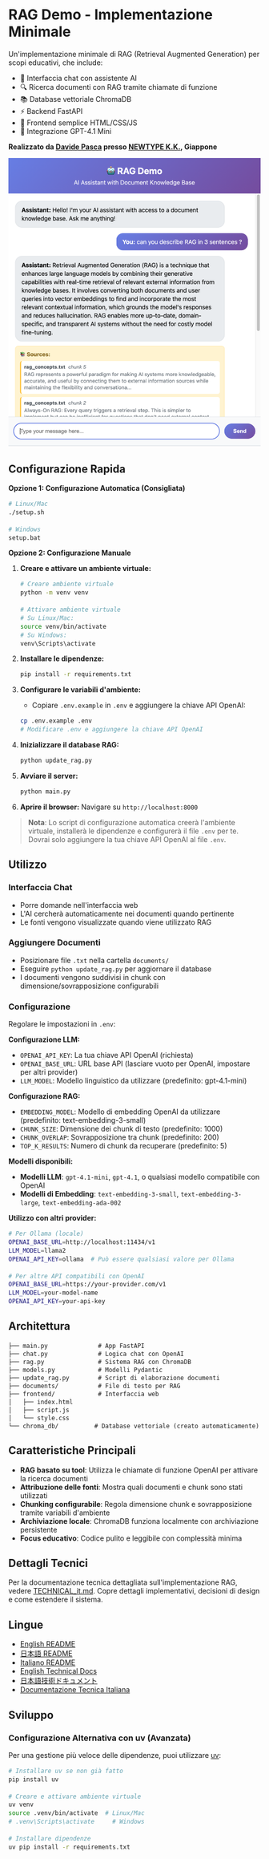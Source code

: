 # RAG Demo - Implementazione Minimale

Un'implementazione minimale di RAG (Retrieval Augmented Generation) per scopi educativi, che include:

- 🤖 Interfaccia chat con assistente AI
- 🔍 Ricerca documenti con RAG tramite chiamate di funzione
- 📚 Database vettoriale ChromaDB
- ⚡ Backend FastAPI
- 🎨 Frontend semplice HTML/CSS/JS
- 🔧 Integrazione GPT-4.1 Mini

**Realizzato da [Davide Pasca](https://github.com/dpasca) presso [NEWTYPE K.K.](https://newtypekk.com), Giappone**

![Screenshot RAG Demo](assets/screenshot01.png)

## Configurazione Rapida

**Opzione 1: Configurazione Automatica (Consigliata)**
```bash
# Linux/Mac
./setup.sh

# Windows
setup.bat
```

**Opzione 2: Configurazione Manuale**

1. **Creare e attivare un ambiente virtuale:**
   ```bash
   # Creare ambiente virtuale
   python -m venv venv

   # Attivare ambiente virtuale
   # Su Linux/Mac:
   source venv/bin/activate
   # Su Windows:
   venv\Scripts\activate
   ```

2. **Installare le dipendenze:**
   ```bash
   pip install -r requirements.txt
   ```

3. **Configurare le variabili d'ambiente:**
   - Copiare `.env.example` in `.env` e aggiungere la chiave API OpenAI:
   ```bash
   cp .env.example .env
   # Modificare .env e aggiungere la chiave API OpenAI
   ```

4. **Inizializzare il database RAG:**
   ```bash
   python update_rag.py
   ```

5. **Avviare il server:**
   ```bash
   python main.py
   ```

6. **Aprire il browser:**
   Navigare su `http://localhost:8000`

> **Nota**: Lo script di configurazione automatica creerà l'ambiente virtuale, installerà le dipendenze e configurerà il file `.env` per te. Dovrai solo aggiungere la tua chiave API OpenAI al file `.env`.

## Utilizzo

### Interfaccia Chat
- Porre domande nell'interfaccia web
- L'AI cercherà automaticamente nei documenti quando pertinente
- Le fonti vengono visualizzate quando viene utilizzato RAG

### Aggiungere Documenti
- Posizionare file `.txt` nella cartella `documents/`
- Eseguire `python update_rag.py` per aggiornare il database
- I documenti vengono suddivisi in chunk con dimensione/sovrapposizione configurabili

### Configurazione
Regolare le impostazioni in `.env`:

**Configurazione LLM:**
- `OPENAI_API_KEY`: La tua chiave API OpenAI (richiesta)
- `OPENAI_BASE_URL`: URL base API (lasciare vuoto per OpenAI, impostare per altri provider)
- `LLM_MODEL`: Modello linguistico da utilizzare (predefinito: gpt-4.1-mini)

**Configurazione RAG:**
- `EMBEDDING_MODEL`: Modello di embedding OpenAI da utilizzare (predefinito: text-embedding-3-small)
- `CHUNK_SIZE`: Dimensione dei chunk di testo (predefinito: 1000)
- `CHUNK_OVERLAP`: Sovrapposizione tra chunk (predefinito: 200)
- `TOP_K_RESULTS`: Numero di chunk da recuperare (predefinito: 5)

**Modelli disponibili:**
- **Modelli LLM**: `gpt-4.1-mini`, `gpt-4.1`, o qualsiasi modello compatibile con OpenAI
- **Modelli di Embedding**: `text-embedding-3-small`, `text-embedding-3-large`, `text-embedding-ada-002`

**Utilizzo con altri provider:**
```bash
# Per Ollama (locale)
OPENAI_BASE_URL=http://localhost:11434/v1
LLM_MODEL=llama2
OPENAI_API_KEY=ollama  # Può essere qualsiasi valore per Ollama

# Per altre API compatibili con OpenAI
OPENAI_BASE_URL=https://your-provider.com/v1
LLM_MODEL=your-model-name
OPENAI_API_KEY=your-api-key
```

## Architettura

```
├── main.py              # App FastAPI
├── chat.py              # Logica chat con OpenAI
├── rag.py               # Sistema RAG con ChromaDB
├── models.py            # Modelli Pydantic
├── update_rag.py        # Script di elaborazione documenti
├── documents/           # File di testo per RAG
├── frontend/            # Interfaccia web
│   ├── index.html
│   ├── script.js
│   └── style.css
└── chroma_db/          # Database vettoriale (creato automaticamente)
```

## Caratteristiche Principali

- **RAG basato su tool**: Utilizza le chiamate di funzione OpenAI per attivare la ricerca documenti
- **Attribuzione delle fonti**: Mostra quali documenti e chunk sono stati utilizzati
- **Chunking configurabile**: Regola dimensione chunk e sovrapposizione tramite variabili d'ambiente
- **Archiviazione locale**: ChromaDB funziona localmente con archiviazione persistente
- **Focus educativo**: Codice pulito e leggibile con complessità minima

## Dettagli Tecnici

Per la documentazione tecnica dettagliata sull'implementazione RAG, vedere [TECHNICAL_it.md](TECHNICAL_it.md). Copre dettagli implementativi, decisioni di design e come estendere il sistema.

## Lingue

- [English README](README.md)
- [日本語 README](README_ja.md)
- [Italiano README](README_it.md)
- [English Technical Docs](TECHNICAL.md)
- [日本語技術ドキュメント](TECHNICAL_ja.md)
- [Documentazione Tecnica Italiana](TECHNICAL_it.md)

## Sviluppo

### Configurazione Alternativa con uv (Avanzata)
Per una gestione più veloce delle dipendenze, puoi utilizzare [uv](https://github.com/astral-sh/uv):
```bash
# Installare uv se non già fatto
pip install uv

# Creare e attivare ambiente virtuale
uv venv
source .venv/bin/activate  # Linux/Mac
# .venv\Scripts\activate     # Windows

# Installare dipendenze
uv pip install -r requirements.txt
```